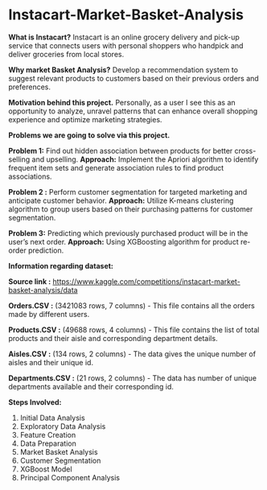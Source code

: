 # Instacart-Market-Basket-Analysis

**What is Instacart?**
Instacart is an online grocery delivery and pick-up service that connects users with personal shoppers who handpick and deliver groceries from local stores.

**Why market Basket Analysis?**
Develop a recommendation system to suggest relevant products to customers based on their previous orders and preferences.

**Motivation behind this project.**
Personally, as a user I see this as an opportunity to analyze, unravel patterns that can enhance overall shopping experience and optimize marketing strategies.

**Problems we are going to solve via this project.**

**Problem 1:** Find out hidden association between products for better cross-selling and upselling. 
**Approach:** Implement the Apriori algorithm to identify frequent item sets and generate association rules to find product associations.

**Problem 2 :** Perform customer segmentation for targeted marketing and anticipate customer behavior.
**Approach:** Utilize K-means clustering algorithm to group users based on their purchasing patterns for customer segmentation.

**Problem 3:** Predicting which previously purchased product will be in the user’s next order. 
**Approach:** Using XGBoosting algorithm for product re-order prediction. 

**Information regarding dataset:**

**Source link :** https://www.kaggle.com/competitions/instacart-market-basket-analysis/data

**Orders.CSV :**  (3421083 rows, 7 columns) - This file contains all the orders made by different users.

**Products.CSV :**  (49688 rows, 4 columns) - This file contains the list of total products and their aisle and corresponding department details.

**Aisles.CSV :** (134 rows, 2 columns) - The data gives the unique number of aisles and their unique id.

**Departments.CSV :**  (21 rows, 2 columns) - The data has number of unique departments available and their corresponding id.

**Steps Involved:**

1. Initial Data Analysis
2. Exploratory Data Analysis
3. Feature Creation
4. Data Preparation
5. Market Basket Analysis
6. Customer Segmentation
7. XGBoost Model
8. Principal Component Analysis


 
